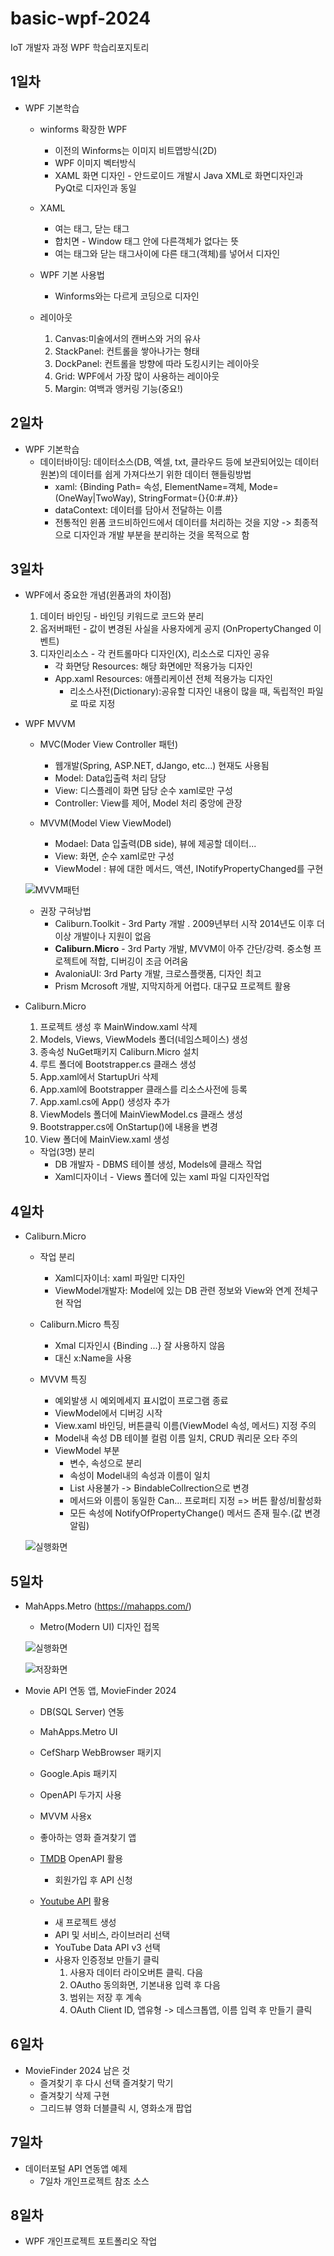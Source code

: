 # basic-wpf-2024
IoT 개발자 과정 WPF 학습리포지토리


## 1일차
- WPF 기본학습
    - winforms 확장한 WPF
        - 이전의 Winforms는 이미지 비트맵방식(2D)
        - WPF 이미지 벡터방식
        - XAML 화면 디자인 - 안드로이드 개발시 Java XML로 화면디자인과 PyQt로 디자인과 동일
        
    - XAML
        - <Window> 여는 태그, </Window> 닫는 태그
        - 합치면 <Window /> - Window 태그 안에 다른객체가 없다는 뜻 
        - 여는 태그와 닫는 태그사이에 다른 태그(객체)를 넣어서 디자인

    - WPF 기본 사용법
        - Winforms와는 다르게 코딩으로 디자인

    - 레이아웃
        1. Canvas:미술에서의 캔버스와 거의 유사
        2. StackPanel: 컨트롤을 쌓아나가는 형태
        3. DockPanel: 컨트롤을 방향에 따라 도킹시키는 레이아웃
        4. Grid: WPF에서 가장 많이 사용하는 레이아웃
        5. Margin: 여백과 앵커링 기능(중요!)


## 2일차
- WPF 기본학습
    - 데이터바이딩: 데이터소스(DB, 엑셀, txt, 클라우드 등에 보관되어있는 데이터원본)의 데이터를 쉽게 가져다쓰기 위한 데이터 핸들링방법
        - xaml: {Binding Path= 속성, ElementName=객체, Mode=(OneWay|TwoWay), StringFormat={}{0:#.#}}
        - dataContext: 데이터를 담아서 전달하는 이름
        - 전통적인 윈폼 코드비하인드에서 데이터를 처리하는 것을 지양 -> 최종적으로 디자인과 개발 부분을 분리하는 것을 목적으로 함

## 3일차
- WPF에서 중요한 개념(윈폼과의 차이점)
    1. 데이터 바인딩 - 바인딩 키워드로 코드와 분리
    2. 옵저버패턴 - 값이 변경된 사실을 사용자에게 공지 (OnPropertyChanged 이벤트)
    3. 디자인리소스 - 각 컨트롤마다 디자인(X), 리소스로 디자인 공유
        - 각 화면당 Resources: 해당 화면에만 적용가능 디자인
        - App.xaml Resources: 애플리케이션 전체 적용가능 디자인
            - 리소스사전(Dictionary):공유할 디자인 내용이 많을 때, 독립적인 파일로 따로 지정

- WPF MVVM
    - MVC(Moder View Controller 패턴)
        - 웹개발(Spring, ASP.NET, dJango, etc...) 현재도 사용됨
        - Model: Data입출력 처리 담당
        - View: 디스플레이 화면 담당 순수 xaml로만 구성
        - Controller: View를 제어, Model 처리 중앙에 관장

    - MVVM(Model View ViewModel)
        - Modael: Data 입출력(DB side), 뷰에 제공할 데이터...
        - View: 화면, 순수 xaml로만 구성
        - ViewModel : 뷰에 대한 메서드, 액션, INotifyPropertyChanged를 구현

    ![MVVM패턴](https://raw.githubusercontent.com/RiverGang/basic-wpf-2024/main/images/wpf001.png)

    - 권장 구혀낭법
        - Caliburn.Toolkit - 3rd Party 개발 . 2009년부터 시작 2014년도 이후 더이상 개발이나 지원이 없음
        - **Caliburn.Micro** - 3rd Party 개발, MVVM이 아주 간단/강력. 중소형 프로젝트에 적합, 디버깅이 조금 어려움
        - AvaloniaUI:  3rd Party 개발, 크로스플랫폼, 디자인 최고
        - Prism Mcrosoft 개발, 지막지하게 어렵다. 대구묘 프로젝트 활용 

- Caliburn.Micro
    1. 프로젝트 생성 후 MainWindow.xaml 삭제
    2. Models, Views, ViewModels 폴더(네임스페이스) 생성
    3. 종속성 NuGet패키지 Caliburn.Micro 설치
    4. 루트 폴더에 Bootstrapper.cs 클래스 생성
    5. App.xaml에서 StartupUri 삭제
    6. App.xaml에 Bootstrapper 클래스를 리소스사전에 등록
    7. App.xaml.cs에 App() 생성자 추가
    8. ViewModels 폴더에 MainViewModel.cs 클래스 생성
    9. Bootstrapper.cs에 OnStartup()에 내용을 변경
    10. View 폴더에 MainView.xaml 생성

    - 작업(3명) 분리
        - DB 개발자 - DBMS 테이블 생성, Models에 클래스 작업
        - Xaml디자이너 - Views 폴더에 있는 xaml 파일 디자인작업
    
## 4일차
- Caliburn.Micro
    - 작업 분리
        - Xaml디자이너: xaml 파일만 디자인
        - ViewModel개발자: Model에 있는 DB 관련 정보와 View와 연계 전체구현 작업

    - Caliburn.Micro 특징
        - Xmal 디자인시 {Binding ...} 잘 사용하지 않음
        - 대신 x:Name을 사용

    - MVVM 특징
        - 예외발생 시 예외메세지 표시없이 프로그램 종료
        - ViewModel에서 디버깅 시작
        - View.xaml 바인딩, 버튼클릭 이름(ViewModel 속성, 메서드) 지정 주의
        - Model내 속성 DB 테이블 컬럼 이름 일치, CRUD 쿼리문 오타 주의
        - ViewModel 부분
            - 변수, 속성으로 분리
            - 속성이 Model내의 속성과 이름이 일치
            - List 사용불가 -> BindableCollrection으로 변경
            - 메서드와 이름이 동일한 Can... 프로퍼티 지정 => 버튼 활성/비활성화
            - 모든 속성에 NotifyOfPropertyChange() 메서드 존재 필수.(값 변경 알림)

    ![실행화면](https://raw.githubusercontent.com/RiverGang/basic-wpf-2024/main/images/wpf002.png)


## 5일차
- MahApps.Metro (https://mahapps.com/)
    - Metro(Modern UI) 디자인 접목

    ![실행화면](https://raw.githubusercontent.com/RiverGang/basic-wpf-2024/main/images/wpf003.png)

    ![저장화면](https://raw.githubusercontent.com/RiverGang/basic-wpf-2024/main/images/wpf004.png)


- Movie API 연동 앱, MovieFinder 2024
    - DB(SQL Server) 연동
    - MahApps.Metro UI
    - CefSharp WebBrowser 패키지
    - Google.Apis 패키지
    - OpenAPI 두가지 사용
    - MVVM 사용x

    - 좋아하는 영화 즐겨찾기 앱
    - [TMDB](https://www.themoviedb.org/) OpenAPI 활용
        - 회원가입 후 API 신청
    - [Youtube API](https://console.cloud.google.com/) 활용
        - 새 프로젝트 생성
        - API 및 서비스, 라이브러리 선택
        - YouTube Data API v3 선택
        - 사용자 인증정보 만들기 클릭
            1. 사용자 데이터 라이오버튼 클릭. 다음
            2. OAutho 동의화면, 기본내용 입력 후 다음
            3. 범위는 저장 후 계속
            4. OAuth Client ID, 앱유형 -> 데스크톱앱, 이름 입력 후 만들기 클릭

## 6일차
- MovieFinder 2024 남은 것
    - 즐겨찾기 후 다시 선택 즐겨찾기 막기
    - 즐겨찾기 삭제 구현
    - 그리드뷰 영화 더블클릭 시, 영화소개 팝업


## 7일차
- 데이터포털 API 연동앱 예제
    - 7일차 개인프로젝트 참조 소스

## 8일차
- WPF 개인프로젝트 포트폴리오 작업